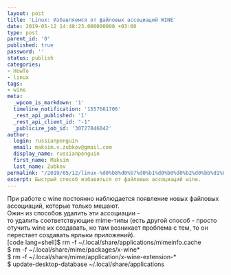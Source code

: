 ```yaml
---
layout: post
title: 'Linux: Избавляемся от файловых ассоциаций WINE'
date: 2019-05-12 14:48:23.000000000 +03:00
type: post
parent_id: '0'
published: true
password: ''
status: publish
categories:
- HowTo
- linux
tags:
- wine
meta:
  _wpcom_is_markdown: '1'
  timeline_notification: '1557661706'
  _rest_api_published: '1'
  _rest_api_client_id: "-1"
  _publicize_job_id: '30727846042'
author:
  login: russianpenguin
  email: maksim.v.zubkov@gmail.com
  display_name: russianpenguin
  first_name: Maksim
  last_name: Zubkov
permalink: "/2019/05/12/linux-%d0%b8%d0%b7%d0%b1%d0%b0%d0%b2%d0%bb%d1%8f%d0%b5%d0%bc%d1%81%d1%8f-%d0%be%d1%82-%d0%b0%d1%81%d1%81%d0%be%d1%86%d0%b8%d0%b0%d1%86%d0%b8%d0%b9-wine/"
excerpt: Быстрый способ избавиться от файловых ассоциаций wine.
---
```

При работе с wine постоянно наблюдается появление новых файловых ассоциаций, которые только мешают.  
Ожин из способов удалить эти ассоциации -  
то удалить соответствующие mime-типы (есть другой способ - просто отучить wine их создавать, но там возникает проблема с тем, то он перестает создавать ярлыки приложений).  
[code lang=shell]$ rm -f ~/.local/share/applications/mimeinfo.cache  
$ rm -f ~/.local/share/mime/packages/x-wine\*  
$ rm -f ~/.local/share/mime/application/x-wine-extension-\*  
$ update-desktop-database ~/.local/share/applications
```

